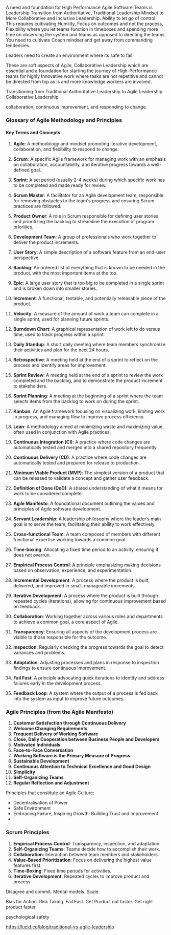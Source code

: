A need and foundation for High Performance Agile Software Teams is Leadership Transition from Authoritative, Traditional Leadership Mindset to More Collaborative and Inclusive Leadership. Ability to let go of control. This requires cultivating Humility, Focus on outcomes and not the process, Flexibility where you let teams function in timeboxes and spending more time on observing the system and teams as opposed to directing the teams. You need to cultivate Coach mindset and get away from commanding tendencies. 

Leaders need to create an environment where its safe to fail. 

These are soft aspects of Agile, Collaborative Leadership which are essential and a foundation for starting the journey of High-Performance teams for highly Innovative work where tasks are not repetitive and cannot be directed from top as is and more knowledge workers are involved. 

Transitioning from Traditional Authoritative Leadership to Agile Leadership 
Collaborative Leadership

collaboration, continuous improvement, and responding to change.

### Glossary of Agile Methodology and Principles

#### Key Terms and Concepts

1. **Agile**: A methodology and mindset promoting iterative development, collaboration, and flexibility to respond to change.

2. **Scrum**: A specific Agile framework for managing work with an emphasis on collaboration, accountability, and iterative progress towards a well-defined goal.

3. **Sprint**: A set period (usually 2-4 weeks) during which specific work has to be completed and made ready for review.

4. **Scrum Master**: A facilitator for an Agile development team, responsible for removing obstacles to the team's progress and ensuring Scrum practices are followed.

5. **Product Owner**: A role in Scrum responsible for defining user stories and prioritizing the backlog to streamline the execution of program priorities.

6. **Development Team**: A group of professionals who work together to deliver the product increments.

7. **User Story**: A simple description of a software feature from an end-user perspective.

8. **Backlog**: An ordered list of everything that is known to be needed in the product, with the most important items at the top.

9. **Epic**: A large user story that is too big to be completed in a single sprint and is broken down into smaller stories.

10. **Increment**: A functional, testable, and potentially releasable piece of the product.

11. **Velocity**: A measure of the amount of work a team can complete in a single sprint, used for planning future sprints.

12. **Burndown Chart**: A graphical representation of work left to do versus time, used to track progress within a sprint.

13. **Daily Standup**: A short daily meeting where team members synchronize their activities and plan for the next 24 hours.

14. **Retrospective**: A meeting held at the end of a sprint to reflect on the process and identify areas for improvement.

15. **Sprint Review**: A meeting held at the end of a sprint to review the work completed and the backlog, and to demonstrate the product increment to stakeholders.

16. **Sprint Planning**: A meeting at the beginning of a sprint where the team selects items from the backlog to work on during the sprint.

17. **Kanban**: An Agile framework focusing on visualizing work, limiting work in progress, and managing flow to improve process efficiency.

18. **Lean**: A methodology aimed at minimizing waste and maximizing value, often used in conjunction with Agile practices.

19. **Continuous Integration (CI)**: A practice where code changes are automatically tested and merged into a shared repository frequently.

20. **Continuous Delivery (CD)**: A practice where code changes are automatically tested and prepared for release to production.

21. **Minimum Viable Product (MVP)**: The simplest version of a product that can be released to validate a concept and gather user feedback.

22. **Definition of Done (DoD)**: A shared understanding of what it means for work to be considered complete.

23. **Agile Manifesto**: A foundational document outlining the values and principles of Agile software development.

24. **Servant Leadership**: A leadership philosophy where the leader’s main goal is to serve the team, facilitating their ability to work effectively.

25. **Cross-functional Team**: A team composed of members with different functional expertise working towards a common goal.

26. **Time-boxing**: Allocating a fixed time period to an activity, ensuring it does not overrun.

27. **Empirical Process Control**: A principle emphasizing making decisions based on observation, experience, and experimentation.

28. **Incremental Development**: A process where the product is built, delivered, and improved in small, manageable increments.

29. **Iterative Development**: A process where the product is built through repeated cycles (iterations), allowing for continuous improvement based on feedback.

30. **Collaboration**: Working together across various roles and departments to achieve a common goal, a core aspect of Agile.

31. **Transparency**: Ensuring all aspects of the development process are visible to those responsible for the outcome.

32. **Inspection**: Regularly checking the progress towards the goal to detect variances and problems.

33. **Adaptation**: Adjusting processes and plans in response to inspection findings to ensure continuous improvement.

34. **Fail Fast**: A principle advocating quick iterations to identify and address failures early in the development process.

35. **Feedback Loop**: A system where the output of a process is fed back into the system as input to improve future outcomes.

### Agile Principles (from the Agile Manifesto)

1. **Customer Satisfaction through Continuous Delivery**
2. **Welcome Changing Requirements**
3. **Frequent Delivery of Working Software**
4. **Close, Daily Cooperation between Business People and Developers**
5. **Motivated Individuals**
6. **Face-to-Face Conversation**
7. **Working Software is the Primary Measure of Progress**
8. **Sustainable Development**
9. **Continuous Attention to Technical Excellence and Good Design**
10. **Simplicity**
11. **Self-Organizing Teams**
12. **Regular Reflection and Adjustment**

Principles that constitute an Agile Culture: 
- Decentralisation of Power
- Safe Environment 
- Embracing Failure, Inspiring Growth: Building Trust and Improvement 
- 
### Scrum Principles

1. **Empirical Process Control**: Transparency, inspection, and adaptation.
2. **Self-Organizing Teams**: Teams decide how to accomplish their work.
3. **Collaboration**: Interaction between team members and stakeholders.
4. **Value-Based Prioritization**: Focus on delivering the highest value features first.
5. **Time-Boxing**: Fixed time periods for activities.
6. **Iterative Development**: Repeated cycles to improve product and process.


Disagree and commit. 
Mental models. Scale. 

Bias for Action. Risk Taking. 
Fail Fast. Get Product out faster. Get right product faster. 

psychological safety 

https://lucid.co/blog/traditional-vs-agile-leadership